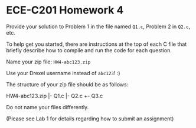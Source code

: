 ECE-C201 Homework 4
===================

Provide your solution to Problem 1 in the file named `Q1.c`, Problem 2 in `Q2.c`, etc.

To help get you started, there are instructions at the top of each C
file that briefly describe how to compile and run the code for each
question.

Name your zip file: `HW4-abc123.zip`

Use your Drexel username instead of `abc123`! :)

The structure of your zip file should be as follows:

HW4-abc123.zip
 |- Q1.c
 |- Q2.c
 +- Q3.c

Do not name your files differently.


(Please see Lab 1 for details regarding how to submit an assignment)
